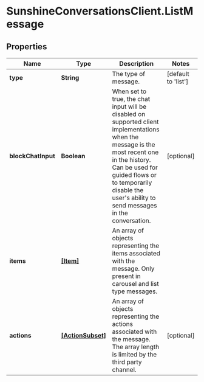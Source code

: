 # SunshineConversationsClient.ListMessage

## Properties

Name | Type | Description | Notes
------------ | ------------- | ------------- | -------------
**type** | **String** | The type of message. | [default to &#39;list&#39;]
**blockChatInput** | **Boolean** | When set to true, the chat input will be disabled on supported client implementations when the message is the most recent one in the history. Can be used for guided flows or to temporarily disable the user&#39;s ability to send messages in the conversation. | [optional] 
**items** | [**[Item]**](Item.md) | An array of objects representing the items associated with the message. Only present in carousel and list type messages. | 
**actions** | [**[ActionSubset]**](ActionSubset.md) | An array of objects representing the actions associated with the message. The array length is limited by the third party channel. | [optional] 


